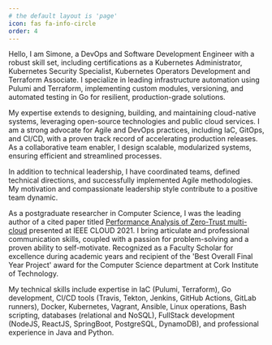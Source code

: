 ```yaml
---
# the default layout is 'page'
icon: fas fa-info-circle
order: 4
---
```


Hello, I am Simone, a DevOps and Software Development Engineer with a robust skill set, including certifications as a Kubernetes Administrator, Kubernetes Security Specialist, Kubernetes Operators Development and Terraform Associate. I specialize in leading infrastructure automation using Pulumi and Terraform, implementing custom modules, versioning, and automated testing in Go for resilient, production-grade solutions.

My expertise extends to designing, building, and maintaining cloud-native systems, leveraging open-source technologies and public cloud services. I am a strong advocate for Agile and DevOps practices, including IaC, GitOps, and CI/CD, with a proven track record of accelerating production releases. As a collaborative team enabler, I design scalable, modularized systems, ensuring efficient and streamlined processes.

In addition to technical leadership, I have coordinated teams, defined technical directions, and successfully implemented Agile methodologies. My motivation and compassionate leadership style contribute to a positive team dynamic.

As a postgraduate researcher in Computer Science, I was the leading author of a cited paper titled [Performance Analysis of Zero-Trust multi-cloud](https://ieeexplore.ieee.org/document/9582229) presented at IEEE CLOUD 2021. I bring articulate and professional communication skills, coupled with a passion for problem-solving and a proven ability to self-motivate. Recognized as a Faculty Scholar for excellence during academic years and recipient of the 'Best Overall Final Year Project' award for the Computer Science department at Cork Institute of Technology.

My technical skills include expertise in IaC (Pulumi, Terraform), Go development, CI/CD tools (Travis, Tekton, Jenkins, GitHub Actions, GitLab runners), Docker, Kubernetes, Vagrant, Ansible, Linux operations, Bash scripting, databases (relational and NoSQL), FullStack development (NodeJS, ReactJS, SpringBoot, PostgreSQL, DynamoDB), and professional experience in Java and Python.

<div data-iframe-width="150" data-iframe-height="270" data-share-badge-id="bab0a05a-5d88-4e2a-8bbb-dcd575a8ff15" data-share-badge-host="https://www.credly.com"></div><script type="text/javascript" async src="https://cdn.credly.com/assets/utilities/embed.js"></script>
<div data-iframe-width="150" data-iframe-height="270" data-share-badge-id="f62e1087-63a1-4ec5-99ae-3b40daf67b58" data-share-badge-host="https://www.credly.com"></div><script type="text/javascript" async src="https://cdn.credly.com/assets/utilities/embed.js"></script>
<div data-iframe-width="150" data-iframe-height="270" data-share-badge-id="a3c4fa03-e39c-4d43-971f-ed9e5a6cdf56" data-share-badge-host="https://www.credly.com"></div><script type="text/javascript" async src="https://cdn.credly.com/assets/utilities/embed.js"></script>
<div data-iframe-width="150" data-iframe-height="270" data-share-badge-id="5d9c49be-c34f-4662-b2b5-fe33e6954ab8" data-share-badge-host="https://www.credly.com"></div><script type="text/javascript" async src="https://cdn.credly.com/assets/utilities/embed.js"></script>
<div data-iframe-width="150" data-iframe-height="270" data-share-badge-id="36ccacfc-092c-484c-887b-a486a8f6c225" data-share-badge-host="https://www.credly.com"></div><script type="text/javascript" async src="https://cdn.credly.com/assets/utilities/embed.js"></script>
<div data-iframe-width="150" data-iframe-height="270" data-share-badge-id="890c4816-8476-4467-9ce8-b3dcd5fc5227" data-share-badge-host="https://www.credly.com"></div><script type="text/javascript" async src="https://cdn.credly.com/assets/utilities/embed.js"></script>
<div data-iframe-width="150" data-iframe-height="270" data-share-badge-id="802a6eb9-a96d-4c00-89d7-9d037d2dece7" data-share-badge-host="https://www.credly.com"></div><script type="text/javascript" async src="https://cdn.credly.com/assets/utilities/embed.js"></script>
<div data-iframe-width="150" data-iframe-height="270" data-share-badge-id="08e0e4fc-cae3-49c9-bfaa-11acb92afc2d" data-share-badge-host="https://www.credly.com"></div><script type="text/javascript" async src="https://cdn.credly.com/assets/utilities/embed.js"></script>
<div data-iframe-width="150" data-iframe-height="270" data-share-badge-id="86e6350d-683f-4466-a929-73d972f02f9c" data-share-badge-host="https://www.credly.com"></div><script type="text/javascript" async src="https://cdn.credly.com/assets/utilities/embed.js"></script>
<div data-iframe-width="150" data-iframe-height="270" data-share-badge-id="f7a7e7e0-8735-4293-8a79-5f9ab1014795" data-share-badge-host="https://www.credly.com"></div><script type="text/javascript" async src="https://cdn.credly.com/assets/utilities/embed.js"></script>
